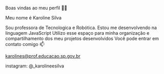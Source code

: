 Boas vindas ao meu perfil 💙💙

Meu nome é Karoline Silva 

Sou professora de Tecnologica e Robótica.
Estou me desenvolvendo na linguagem JavaScript
Utilizo esse espaço para minha organização e compartilhamento dos meu projetos desenvolvidos
Você pode entrar em contato comigo 📫

karolines@prof.educacao.sp.gov.br

instagram: @_karolineesilva
